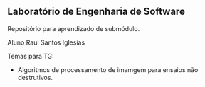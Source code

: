 ## Laboratório de Engenharia de Software 
Repositório para aprendizado de submódulo.

Aluno Raul Santos Iglesias

Temas para TG:

- Algoritmos de processamento de imamgem para ensaios não destrutivos.
